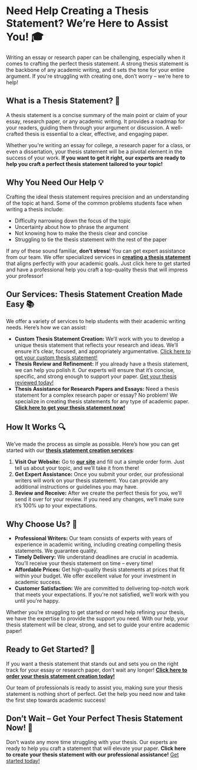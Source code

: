 # Need Help Creating a Thesis Statement? We’re Here to Assist You! 🎓

Writing an essay or research paper can be challenging, especially when it comes to crafting the perfect thesis statement. A strong thesis statement is the backbone of any academic writing, and it sets the tone for your entire argument. If you're struggling with creating one, don’t worry – we’re here to help!

## What is a Thesis Statement? 🤔

A thesis statement is a concise summary of the main point or claim of your essay, research paper, or any academic writing. It provides a roadmap for your readers, guiding them through your argument or discussion. A well-crafted thesis is essential to a clear, effective, and engaging paper.

Whether you're writing an essay for college, a research paper for a class, or even a dissertation, your thesis statement will be a pivotal element in the success of your work. **If you want to get it right, our experts are ready to help you craft a perfect thesis statement tailored to your topic!**

## Why You Need Our Help 💡

Crafting the ideal thesis statement requires precision and an understanding of the topic at hand. Some of the common problems students face when writing a thesis include:

- Difficulty narrowing down the focus of the topic
- Uncertainty about how to phrase the argument
- Not knowing how to make the thesis clear and concise
- Struggling to tie the thesis statement with the rest of the paper

If any of these sound familiar, **don’t stress**! You can get expert assistance from our team. We offer specialized services in [**creating a thesis statement**](https://tinyurl.com/topessay?keyword=create+a+thesis+statement) that aligns perfectly with your academic goals. Just click here to get started and have a professional help you craft a top-quality thesis that will impress your professor!

## Our Services: Thesis Statement Creation Made Easy 📚

We offer a variety of services to help students with their academic writing needs. Here’s how we can assist:

- **Custom Thesis Statement Creation:** We’ll work with you to develop a unique thesis statement that reflects your research and ideas. We’ll ensure it’s clear, focused, and appropriately argumentative. [Click here to get your custom thesis statement!](https://tinyurl.com/topessay?keyword=create+a+thesis+statement)
- **Thesis Review and Refinement:** If you already have a thesis statement, we can help you polish it. Our experts will ensure that it’s concise, specific, and strong enough to support your paper. [Get your thesis reviewed today!](https://tinyurl.com/topessay?keyword=create+a+thesis+statement)
- **Thesis Assistance for Research Papers and Essays:** Need a thesis statement for a complex research paper or essay? No problem! We specialize in creating thesis statements for any type of academic paper. [**Click here to get your thesis statement now!**](https://tinyurl.com/topessay?keyword=create+a+thesis+statement)

## How It Works 🔍

We’ve made the process as simple as possible. Here’s how you can get started with our [**thesis statement creation services**](https://tinyurl.com/topessay?keyword=create+a+thesis+statement):

1. **Visit Our Website:** Go to [**our site**](https://tinyurl.com/topessay?keyword=create+a+thesis+statement) and fill out a simple order form. Just tell us about your topic, and we’ll take it from there!
2. **Get Expert Assistance:** Once you submit your order, our professional writers will work on your thesis statement. You can provide any additional instructions or guidelines you may have.
3. **Review and Receive:** After we create the perfect thesis for you, we’ll send it over for your review. If you need any changes, we’ll make sure it’s 100% up to your expectations.

## Why Choose Us? 🌟

- **Professional Writers:** Our team consists of experts with years of experience in academic writing, including creating compelling thesis statements. We guarantee quality.
- **Timely Delivery:** We understand deadlines are crucial in academia. You’ll receive your thesis statement on time – every time!
- **Affordable Prices:** Get high-quality thesis statements at prices that fit within your budget. We offer excellent value for your investment in academic success.
- **Customer Satisfaction:** We are committed to delivering top-notch work that meets your expectations. If you're not satisfied, we’ll work with you until you're happy.

Whether you’re struggling to get started or need help refining your thesis, we have the expertise to provide the support you need. With our help, your thesis statement will be clear, strong, and set to guide your entire academic paper!

## Ready to Get Started? 🚀

If you want a thesis statement that stands out and sets you on the right track for your essay or research paper, don’t wait any longer! [**Click here to order your thesis statement creation today!**](https://tinyurl.com/topessay?keyword=create+a+thesis+statement)

Our team of professionals is ready to assist you, making sure your thesis statement is nothing short of perfect. Get the help you need now and take the first step towards academic success!

## Don’t Wait – Get Your Perfect Thesis Statement Now! 📑

Don’t waste any more time struggling with your thesis. Our experts are ready to help you craft a statement that will elevate your paper. **Click here to create your thesis statement with our professional assistance!** [Get started today!](https://tinyurl.com/topessay?keyword=create+a+thesis+statement)
